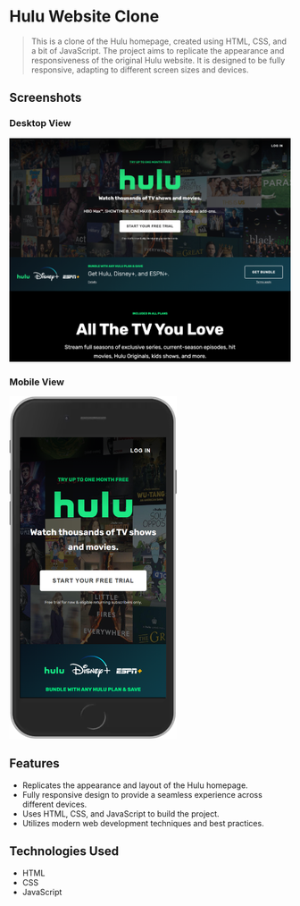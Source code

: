 # Hulu Website Clone

> This is a clone of the Hulu homepage, created using HTML, CSS, and a bit of JavaScript. The project aims to replicate the appearance and responsiveness of the original Hulu website. It is designed to be fully responsive, adapting to different screen sizes and devices.

## Screenshots

### Desktop View

![Hulu Clone Desktop View](/img/screen.png)

### Mobile View
<img src="/img/mobileScreen.png" alt="Hulu Clone Mobile View" width="300">

## Features

- Replicates the appearance and layout of the Hulu homepage.
- Fully responsive design to provide a seamless experience across different devices.
- Uses HTML, CSS, and JavaScript to build the project.
- Utilizes modern web development techniques and best practices.

## Technologies Used

- HTML
- CSS
- JavaScript
